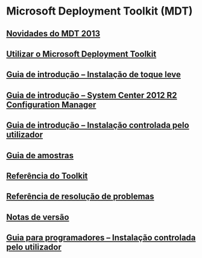 # Microsoft Deployment Toolkit (MDT) 
## [Novidades do MDT 2013](whats-new-in-mdt.md)
## [Utilizar o Microsoft Deployment Toolkit](use-the-mdt.md)
## [Guia de introdução – Instalação de toque leve](lite-touch-installation-guide.md)
## [Guia de introdução – System Center 2012 R2 Configuration Manager](sccm-guide.md)
## [Guia de introdução – Instalação controlada pelo utilizador](user-driven-installation-guide.md)
## [Guia de amostras](samples-guide.md)
## [Referência do Toolkit](toolkit-reference.md)
## [Referência de resolução de problemas](troubleshooting-reference.md)
## [Notas de versão](release-notes.md)
## [Guia para programadores – Instalação controlada pelo utilizador](user-driven-installation-developers-guide.md)
